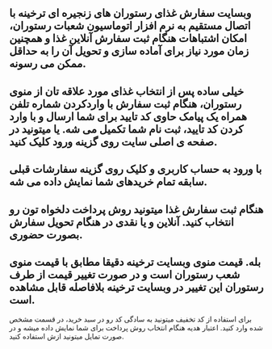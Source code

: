 وبسایت سفارش غذای رستوران های زنجیره ای ترخینه با اتصال مستقیم به نرم افزار اتوماسیون شعبات رستوران، امکان اشتباهات هنگام ثبت سفارش آنلاین غذا و همچنین زمان مورد نیاز برای آماده سازی و تحویل آن را به حداقل ممکن می رسونه.
-----------------------------------------------------------------
خیلی ساده پس از انتخاب غذای مورد علاقه تان از منوی رستوران، هنگام ثبت سفارش با واردکردن شماره تلفن همراه یک پیامک حاوی کد تایید برای شما ارسال و با وارد کردن کد تایید، ثبت نام شما تکمیل می شه. یا میتونید در صفحه ی اصلی سایت روی گزینه ورود کلیک کنید.
-----------------------------------------------------------------
با ورود به حساب کاربری و کلیک روی گزینه سفارشات قبلی سابقه تمام خریدهای شما نمایش داده می شه.
-----------------------------------------------------------------
هنگام ثبت سفارش غذا میتونید روش پرداخت دلخواه تون رو انتخاب کنید. آنلاین و یا نقدی در هنگام تحویل سفارش بصورت حضوری.
-----------------------------------------------------------------
بله. قیمت منوی وبسایت ترخینه دقیقا مطابق با قیمت منوی شعب رستوران است و در صورت تغییر قیمت از طرف رستوران این تغییر در وبسایت ترخینه بلافاصله قابل مشاهده است.
-----------------------------------------------------------------
برای استفاده از کد تخفیف میتونید به سادگی کد رو در سبد خرید، در قسمت مشخص شده وارد کنید. اعتبار هدیه هنگام انتخاب روش  پرداخت برای شما نمایش داده میشه و در صورت تمایل میتونید ازش استفاده کنید.

